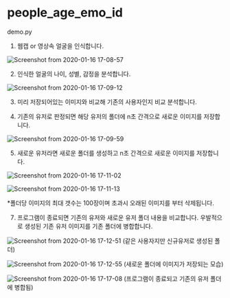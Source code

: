 # people_age_emo_id

demo.py

1. 웹캡 or 영상속 얼굴을 인식합니다.

![Screenshot from 2020-01-16 17-08-57](https://user-images.githubusercontent.com/52908154/72505874-22dd7a00-3884-11ea-91f3-f60af55a2d5e.png)

2. 인식한 얼굴의 나이, 성별, 감정을 분석합니다.

![Screenshot from 2020-01-16 17-09-12](https://user-images.githubusercontent.com/52908154/72505919-34268680-3884-11ea-8e92-bc4b1036bba7.png)


3. 미리 저장되어있는 이미지와 비교해 기존의 사용자인지 비교 분석합니다.



4. 기존의 유저로 판정되면 해당 유저의 폴더에 n초 간격으로 새로운 이미지를 저장합니다.

![Screenshot from 2020-01-16 17-09-59](https://user-images.githubusercontent.com/52908154/72505988-5ae4bd00-3884-11ea-8dc4-943cbde1c665.png)

5. 새로운 유저라면 새로운 폴더를 생성하고 n초 간격으로 새로운 이미지를 저장합니다.

![Screenshot from 2020-01-16 17-11-02](https://user-images.githubusercontent.com/52908154/72506018-6932d900-3884-11ea-8d0f-a1009944882d.png)

![Screenshot from 2020-01-16 17-11-13](https://user-images.githubusercontent.com/52908154/72506149-b44cec00-3884-11ea-92c9-5123857a3a46.png)


*폴더당 이미지의 최대 갯수는 100장이며 초과시 오래된 이미지를 부터 삭제됩니다.

7. 프로그램이 종료되면 기존의 유저와 새로운 유저 폴더 내용을 비교합니다. 우발적으로 생성된 기존 유저 이미지를 기존 폴더에 병합합니다.

![Screenshot from 2020-01-16 17-12-51](https://user-images.githubusercontent.com/52908154/72506232-dba3b900-3884-11ea-9b1c-1e6a50f25d22.png)
(같은 사용자지만 신규유저로 생성된 폴더)

![Screenshot from 2020-01-16 17-12-55](https://user-images.githubusercontent.com/52908154/72506294-f413d380-3884-11ea-8761-0ccd9dd0e5b3.png)
(새로운 폴더에 이미지가 저장되는 모습)

![Screenshot from 2020-01-16 17-17-08](https://user-images.githubusercontent.com/52908154/72506336-068e0d00-3885-11ea-97de-459c0534bff4.png)
(프로그램이 종료되고 기존의 유저 폴더에 병합됨)
